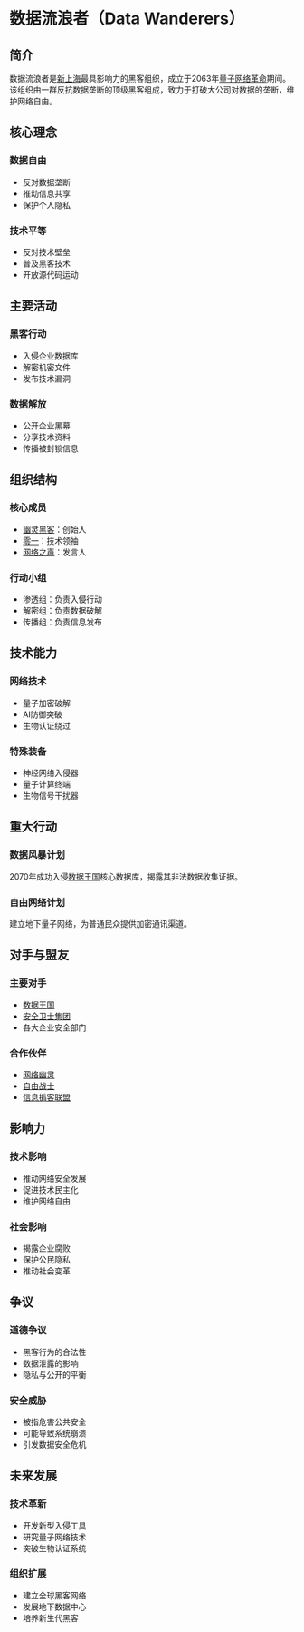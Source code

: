 # 数据流浪者（Data Wanderers）

## 简介
数据流浪者是[新上海](/城市/新上海.md)最具影响力的黑客组织，成立于2063年[量子网络革命](/历史/2063量子网络革命.md)期间。该组织由一群反抗数据垄断的顶级黑客组成，致力于打破大公司对数据的垄断，维护网络自由。

## 核心理念

### 数据自由
- 反对数据垄断
- 推动信息共享
- 保护个人隐私

### 技术平等
- 反对技术壁垒
- 普及黑客技术
- 开放源代码运动

## 主要活动

### 黑客行动
- 入侵企业数据库
- 解密机密文件
- 发布技术漏洞

### 数据解放
- 公开企业黑幕
- 分享技术资料
- 传播被封锁信息

## 组织结构

### 核心成员
- [幽灵黑客](/人物/幽灵黑客.md)：创始人
- [零一](/人物/零一.md)：技术领袖
- [网络之声](/人物/网络之声.md)：发言人

### 行动小组
- 渗透组：负责入侵行动
- 解密组：负责数据破解
- 传播组：负责信息发布

## 技术能力

### 网络技术
- 量子加密破解
- AI防御突破
- 生物认证绕过

### 特殊装备
- 神经网络入侵器
- 量子计算终端
- 生物信号干扰器

## 重大行动

### 数据风暴计划
2070年成功入侵[数据王国](/组织/数据王国.md)核心数据库，揭露其非法数据收集证据。

### 自由网络计划
建立地下量子网络，为普通民众提供加密通讯渠道。

## 对手与盟友

### 主要对手
- [数据王国](/组织/数据王国.md)
- [安全卫士集团](/组织/安全卫士集团.md)
- 各大企业安全部门

### 合作伙伴
- [网络幽灵](/组织/网络幽灵.md)
- [自由战士](/组织/自由战士.md)
- [信息掮客联盟](/组织/信息掮客联盟.md)

## 影响力

### 技术影响
- 推动网络安全发展
- 促进技术民主化
- 维护网络自由

### 社会影响
- 揭露企业腐败
- 保护公民隐私
- 推动社会变革

## 争议

### 道德争议
- 黑客行为的合法性
- 数据泄露的影响
- 隐私与公开的平衡

### 安全威胁
- 被指危害公共安全
- 可能导致系统崩溃
- 引发数据安全危机

## 未来发展

### 技术革新
- 开发新型入侵工具
- 研究量子网络技术
- 突破生物认证系统

### 组织扩展
- 建立全球黑客网络
- 发展地下数据中心
- 培养新生代黑客
